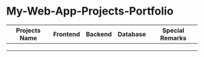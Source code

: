 # My-Web-App-Projects-Portfolio


|Projects Name|Frontend|Backend|Database|Special Remarks|
|---|---|---|---|---|
|   |   |   |   |   |
|   |   |   |   |   |
|   |   |   |   |   |
